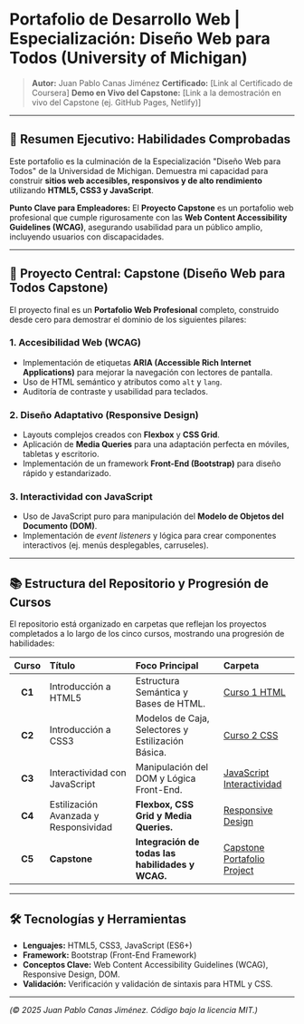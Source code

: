 # Portafolio de Desarrollo Web | Especialización: Diseño Web para Todos (University of Michigan)

> **Autor:** Juan Pablo Canas Jiménez
> **Certificado:** [Link al Certificado de Coursera]
> **Demo en Vivo del Capstone:** [Link a la demostración en vivo del Capstone (ej. GitHub Pages, Netlify)]

---

## 🚀 Resumen Ejecutivo: Habilidades Comprobadas

Este portafolio es la culminación de la Especialización "Diseño Web para Todos" de la Universidad de Michigan. Demuestra mi capacidad para construir **sitios web accesibles, responsivos y de alto rendimiento** utilizando **HTML5, CSS3 y JavaScript**.

**Punto Clave para Empleadores:** El **Proyecto Capstone** es un portafolio web profesional que cumple rigurosamente con las **Web Content Accessibility Guidelines (WCAG)**, asegurando usabilidad para un público amplio, incluyendo usuarios con discapacidades.

---

## 🎯 Proyecto Central: Capstone (Diseño Web para Todos Capstone)

El proyecto final es un **Portafolio Web Profesional** completo, construido desde cero para demostrar el dominio de los siguientes pilares:

### 1. **Accesibilidad Web (WCAG)**
* Implementación de etiquetas **ARIA (Accessible Rich Internet Applications)** para mejorar la navegación con lectores de pantalla.
* Uso de HTML semántico y atributos como `alt` y `lang`.
* Auditoría de contraste y usabilidad para teclados.

### 2. **Diseño Adaptativo (Responsive Design)**
* Layouts complejos creados con **Flexbox** y **CSS Grid**.
* Aplicación de **Media Queries** para una adaptación perfecta en móviles, tabletas y escritorio.
* Implementación de un framework **Front-End (Bootstrap)** para diseño rápido y estandarizado.

### 3. **Interactividad con JavaScript**
* Uso de JavaScript puro para manipulación del **Modelo de Objetos del Documento (DOM)**.
* Implementación de *event listeners* y lógica para crear componentes interactivos (ej. menús desplegables, carruseles).

---

## 📚 Estructura del Repositorio y Progresión de Cursos

El repositorio está organizado en carpetas que reflejan los proyectos completados a lo largo de los cinco cursos, mostrando una progresión de habilidades:

| Curso | Título | Foco Principal | Carpeta |
| :---: | :--- | :--- | :--- |
| **C1** | Introducción a HTML5 | Estructura Semántica y Bases de HTML. | [Curso 1 HTML](course-1-html5) |
| **C2** | Introducción a CSS3 | Modelos de Caja, Selectores y Estilización Básica. | [Curso 2 CSS](course-2-css3) |
| **C3** | Interactividad con JavaScript | Manipulación del DOM y Lógica Front-End. | [JavaScript Interactividad](course-3-javascript-interactividad) |
| **C4** | Estilización Avanzada y Responsividad | **Flexbox, CSS Grid y Media Queries.** | [Responsive Design](course-4-responsive-design) |
| **C5** | **Capstone** | **Integración de todas las habilidades y WCAG.** | [Capstone Portafolio Project](capstone-portfolio-project) |

---


## 🛠️ Tecnologías y Herramientas

* **Lenguajes:** HTML5, CSS3, JavaScript (ES6+)
* **Framework:** Bootstrap (Front-End Framework)
* **Conceptos Clave:** Web Content Accessibility Guidelines (WCAG), Responsive Design, DOM.
* **Validación:** Verificación y validación de sintaxis para HTML y CSS.

---
*(© 2025 Juan Pablo Canas Jiménez. Código bajo la licencia MIT.)*